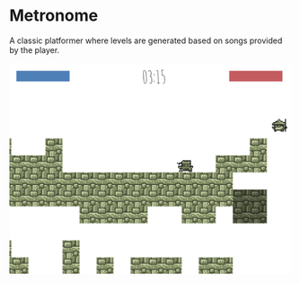 # Metronome
A classic platformer where levels are generated based on songs provided by the player.

![Alt text](/Docs/Screenshot.png?raw=true "Optional Title")
